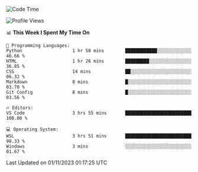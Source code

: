 <!--START_SECTION:waka-->
![Code Time](http://img.shields.io/badge/Code%20Time-372%20hrs%2056%20mins-blue)

![Profile Views](http://img.shields.io/badge/Profile%20Views-12-blue)

📊 **This Week I Spent My Time On** 

```text
💬 Programming Languages: 
Python                   1 hr 50 mins        ████████████░░░░░░░░░░░░░   46.66 % 
HTML                     1 hr 26 mins        █████████░░░░░░░░░░░░░░░░   36.85 % 
CSS                      14 mins             ██░░░░░░░░░░░░░░░░░░░░░░░   06.32 % 
Markdown                 8 mins              █░░░░░░░░░░░░░░░░░░░░░░░░   03.70 % 
Git Config               8 mins              █░░░░░░░░░░░░░░░░░░░░░░░░   03.56 % 

🔥 Editors: 
VS Code                  3 hrs 55 mins       █████████████████████████   100.00 % 

💻 Operating System: 
WSL                      3 hrs 51 mins       █████████████████████████   98.33 % 
Windows                  3 mins              ░░░░░░░░░░░░░░░░░░░░░░░░░   01.67 % 
```


 Last Updated on 01/11/2023 01:17:25 UTC
<!--END_SECTION:waka-->

